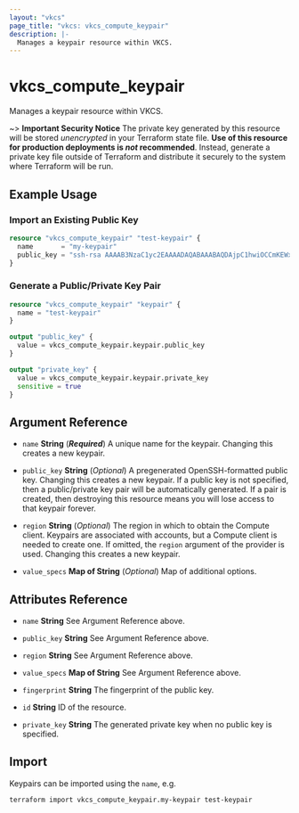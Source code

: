 ```yaml
---
layout: "vkcs"
page_title: "vkcs: vkcs_compute_keypair"
description: |-
  Manages a keypair resource within VKCS.
---
```


# vkcs_compute_keypair

Manages a keypair resource within VKCS.

~> **Important Security Notice** The private key generated by this resource will be stored *unencrypted* in your Terraform state file. **Use of this resource for production deployments is *not* recommended**. Instead, generate a private key file outside of Terraform and distribute it securely to the system where Terraform will be run.

## Example Usage
### Import an Existing Public Key
```terraform
resource "vkcs_compute_keypair" "test-keypair" {
  name       = "my-keypair"
  public_key = "ssh-rsa AAAAB3NzaC1yc2EAAAADAQABAAABAQDAjpC1hwiOCCmKEWxJ4qzTTsJbKzndLotBCz5PcwtUnflmU+gHJtWMZKpuEGVi29h0A/+ydKek1O18k10Ff+4tyFjiHDQAnOfgWf7+b1yK+qDip3X1C0UPMbwHlTfSGWLGZqd9LvEFx9k3h/M+VtMvwR1lJ9LUyTAImnNjWG7TaIPmui30HvM2UiFEmqkr4ijq45MyX2+fLIePLRIF61p4whjHAQYufqyno3BS48icQb4p6iVEZPo4AE2o9oIyQvj2mx4dk5Y8CgSETOZTYDOR3rU2fZTRDRgPJDH9FWvQjF5tA0p3d9CoWWd2s6GKKbfoUIi8R/Db1BSPJwkqB"
}
```

### Generate a Public/Private Key Pair
```terraform
resource "vkcs_compute_keypair" "keypair" {
  name = "test-keypair"
}

output "public_key" {
  value = vkcs_compute_keypair.keypair.public_key
}

output "private_key" {
  value = vkcs_compute_keypair.keypair.private_key
  sensitive = true
}
```
## Argument Reference
- `name` **String** (***Required***) A unique name for the keypair. Changing this creates a new keypair.

- `public_key` **String** (*Optional*) A pregenerated OpenSSH-formatted public key. Changing this creates a new keypair. If a public key is not specified, then a public/private key pair will be automatically generated. If a pair is created, then destroying this resource means you will lose access to that keypair forever.

- `region` **String** (*Optional*) The region in which to obtain the Compute client. Keypairs are associated with accounts, but a Compute client is needed to create one. If omitted, the `region` argument of the provider is used. Changing this creates a new keypair.

- `value_specs` <strong>Map of </strong>**String** (*Optional*) Map of additional options.


## Attributes Reference
- `name` **String** See Argument Reference above.

- `public_key` **String** See Argument Reference above.

- `region` **String** See Argument Reference above.

- `value_specs` <strong>Map of </strong>**String** See Argument Reference above.

- `fingerprint` **String** The fingerprint of the public key.

- `id` **String** ID of the resource.

- `private_key` **String** The generated private key when no public key is specified.



## Import

Keypairs can be imported using the `name`, e.g.
```shell
terraform import vkcs_compute_keypair.my-keypair test-keypair
```
